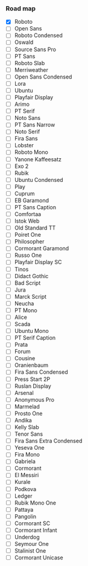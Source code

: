 ### Road map

- [x] Roboto
- [ ] Open Sans
- [ ] Roboto Condensed
- [ ] Oswald
- [ ] Source Sans Pro
- [ ] PT Sans
- [ ] Roboto Slab
- [ ] Merriweather
- [ ] Open Sans Condensed
- [ ] Lora
- [ ] Ubuntu
- [ ] Playfair Display
- [ ] Arimo
- [ ] PT Serif
- [ ] Noto Sans
- [ ] PT Sans Narrow
- [ ] Noto Serif
- [ ] Fira Sans
- [ ] Lobster
- [ ] Roboto Mono
- [ ] Yanone Kaffeesatz
- [ ] Exo 2
- [ ] Rubik
- [ ] Ubuntu Condensed
- [ ] Play
- [ ] Cuprum
- [ ] EB Garamond
- [ ] PT Sans Caption
- [ ] Comfortaa
- [ ] Istok Web
- [ ] Old Standard TT
- [ ] Poiret One
- [ ] Philosopher
- [ ] Cormorant Garamond
- [ ] Russo One
- [ ] Playfair Display SC
- [ ] Tinos
- [ ] Didact Gothic
- [ ] Bad Script
- [ ] Jura
- [ ] Marck Script
- [ ] Neucha
- [ ] PT Mono
- [ ] Alice
- [ ] Scada
- [ ] Ubuntu Mono
- [ ] PT Serif Caption
- [ ] Prata
- [ ] Forum
- [ ] Cousine
- [ ] Oranienbaum
- [ ] Fira Sans Condensed
- [ ] Press Start 2P
- [ ] Ruslan Display
- [ ] Arsenal
- [ ] Anonymous Pro
- [ ] Marmelad
- [ ] Prosto One
- [ ] Andika
- [ ] Kelly Slab
- [ ] Tenor Sans
- [ ] Fira Sans Extra Condensed
- [ ] Yeseva One
- [ ] Fira Mono
- [ ] Gabriela
- [ ] Cormorant
- [ ] El Messiri
- [ ] Kurale
- [ ] Podkova
- [ ] Ledger
- [ ] Rubik Mono One
- [ ] Pattaya
- [ ] Pangolin
- [ ] Cormorant SC
- [ ] Cormorant Infant
- [ ] Underdog
- [ ] Seymour One
- [ ] Stalinist One
- [ ] Cormorant Unicase
